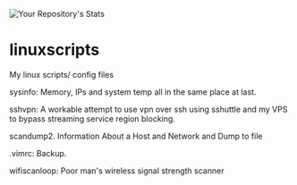 ![Your Repository's Stats](https://github-readme-stats.vercel.app/api/top-langs/?username=Your_GitHub_Username&theme=blue-green)


# linuxscripts
 My linux scripts/ config files

sysinfo: Memory, IPs and system temp all in the same place at last.

sshvpn: A workable attempt to use vpn over ssh using sshuttle and my VPS to bypass streaming service region blocking. 

scandump2. Information About a Host and Network and Dump to file

.vimrc: Backup.

wifiscanloop: Poor man's wireless signal strength scanner
